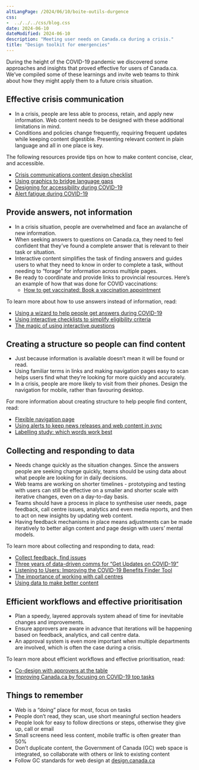 ```yaml
---
altLangPage: /2024/06/10/boite-outils-durgence
css:
-  ../../../css/blog.css
date: 2024-06-10
dateModified: 2024-06-10
description: "Meeting user needs on Canada.ca during a crisis."
title: "Design toolkit for emergencies"
---
```


<p>During the height of the COVID-19 pandemic we discovered some approaches and insights that proved effective for users of Canada.ca. We’ve compiled some of these learnings and invite web teams to think about how they might apply them to a future crisis situation.</p>

<h2>Effective crisis communication</h2>

<ul>
<li>In a crisis, people are less able to process, retain, and apply new information. Web content needs to be designed with these additional limitations in mind.</li>
<li>Conditions and policies change frequently, requiring frequent updates while keeping content digestible. Presenting relevant content in plain language and all in one place is key.</li>
</ul>

<p>The following resources provide tips on how to make content concise, clear, and accessible.</p>

<ul>
<li><a href="https://design.canada.ca/crisis/content.html">Crisis communications content design checklist</a></li>
<li><a href="https://blog.canada.ca/2020/10/21/using-graphics.html">Using graphics to bridge language gaps</a></li>
<li><a href="https://blog.canada.ca/2020/06/05/designing-for-accessibility.html">Designing for accessibility during COVID-19</a></li>
<li><a href="https://blog.canada.ca/2020/07/15/alert-fatigue">Alert fatigue during COVID-19</a></li>
</ul>

<h2>Provide answers, not information</h2>
<ul>
<li>In a crisis situation, people are overwhelmed and face an avalanche of new information.</li>
<li>When seeking answers to questions on Canada.ca, they need to feel confident that they’ve found a complete answer that is relevant to their task or situation.</li>
<li>Interactive content simplifies the task of finding answers and guides users to what they need to know in order to complete a task, without needing to “forage” for information across multiple pages.</li>
<li>Be ready to coordinate and provide links to provincial resources. Here’s an example of how that was done for COVID vaccinations:
<ul>
 <li><a href="https://www.canada.ca/en/public-health/services/diseases/coronavirus-disease-covid-19/vaccines/how-vaccinated.html#a1">How to get vaccinated: Book a vaccination appointment</a></li>
 </ul></li>
</ul>
<p>To learn more about how to use answers instead of information, read:</p>
<ul>
<li><a href="https://design.canada.ca/research-summaries/travel-restrictions-study.html">Using a wizard to help people get answers during COVID-19</a></li>
<li><a href="https://blog.canada.ca/2020/11/12/interactive-checklists.html">Using interactive checklists to simplify eligibility criteria</a></li>
<li><a href="https://blog.canada.ca/2021/04/08/using-interactive-questions.html">The magic of using interactive questions</a></li>
</ul>

<h2>Creating a structure so people can find content</h2>
<ul>
<li>Just because information is available doesn’t mean it will be found or read.</li>
<li>Using familiar terms in links and making navigation pages easy to scan helps users find what they’re looking for more quickly and accurately.</li>
<li>In a crisis, people are more likely to visit from their phones. Design the navigation for mobile, rather than favouring desktop.</li>
</ul>

<p>For more information about creating structure to help people find content, read:</p>
<ul>
<li><a href="https://blog.canada.ca/2024/05/13/flexible-navigation-page-design-for-emergencies.html">Flexible navigation page</a></li>
<li><a href="https://blog.canada.ca/2022/07/28/news-releases">Using alerts to keep news releases and web content in sync</a></li>	
<li><a href="https://blog.canada.ca/2020/10/02/labelling-study.html">Labelling study: which words work best</a></li>
</ul>

<h2>Collecting and responding to data</h2>
<ul>
<li>Needs change quickly as the situation changes. Since the answers people are seeking change quickly, teams should be using data about what people are looking for in daily decisions.</li>
<li>Web teams are working on shorter timelines - prototyping and testing with users can still be effective on a smaller and shorter scale with iterative changes, even on a day-to-day basis.</li>
<li>Teams should have a process in place to synthesise user needs, page feedback, call centre issues, analytics and even media reports, and then to act on new insights by updating web content.</li>
<li>Having feedback mechanisms in place means adjustments can be made iteratively to better align content and page design with users’ mental models.</li>
</ul>

<p>To learn more about collecting and responding to data, read:</p>
<ul>
<li><a href="https://blog.canada.ca/2020/10/09/collect-feedback.html">Collect feedback, find issues</a></li>
<li><a href="https://digital.canada.ca/2023/03/23/three-years-of-data-driven-comms-for-get-updates-on-covid-19/">Three years of data-driven comms for “Get Updates on COVID-19”</a></li>
<li><a href="https://digital.canada.ca/2020/07/06/improving-our-covid-19-benefits-finder-tool-using-a-feedback-text-box/">Listening to Users: Improving the COVID-19 Benefits Finder Tool</a></li>
<li><a href="https://blog.canada.ca/2021/03/01/work-with-call-centres.html">The importance of working with call centres</a></li>
<li><a href="https://blog.canada.ca/2021/02/04/data-to-action.html">Using data to make better content</a></li>
</ul>

<h2>Efficient workflows and effective prioritisation</h2>
<ul>
<li>Plan a speedy, layered approvals system ahead of time for inevitable changes and improvements.</li>
<li>Ensure approvers are aware in advance that iterations will be happening based on feedback, analytics, and call centre data.</li>
<li>An approval system is even more important  when multiple departments are involved, which is often the case during a crisis.</li>
</ul>

<p>To learn more about efficient workflows and effective prioritisation, read:</p>
<ul>
<li><a href="https://blog.canada.ca/2021/05/10/codesign-with-deciders">Co-design with approvers at the table</a></li>
<li><a href="https://blog.canada.ca/2020/09/24/COVID-top-tasks.html">Improving Canada.ca by focusing on COVID-19 top tasks</a></li>
</ul>

<h2>Things to remember</h2>
<ul>
<li>Web is a “doing” place for most, focus on tasks</li>
<li>People don’t read, they scan, use short meaningful section headers</li>
<li>People look for easy to follow directions or steps, otherwise they give up, call or email</li>
<li>Small screens need less content, mobile traffic is often greater than 50%</li>
<li>Don’t duplicate content, the Government of Canada (GC) web space is integrated, so collaborate with others or link to existing content</li>
<li>Follow GC standards for web design at <a href="http://design.canada.ca">design.canada.ca</a></li>
</ul>
